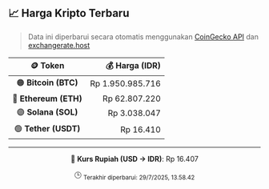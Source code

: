 

<!-- HARGA_KRIPTO -->
## 📈 Harga Kripto Terbaru

> Data ini diperbarui secara otomatis menggunakan [CoinGecko API](https://www.coingecko.com/) dan [exchangerate.host](https://exchangerate.host/)

<div align="center">

| 🪙 Token | 💰 Harga (IDR) |
|:------:|---------------:|
| 🟠 **Bitcoin (BTC)**   | Rp 1.950.985.716 |
| 🔵 **Ethereum (ETH)**  | Rp 62.807.220 |
| 🟣 **Solana (SOL)**    | Rp 3.038.047 |
| 🟢 **Tether (USDT)**   | Rp 16.410 |

---

💱 **Kurs Rupiah (USD → IDR)**: Rp 16.407

🕒 <sub>Terakhir diperbarui: 29/7/2025, 13.58.42</sub>

</div>
<!-- /HARGA_KRIPTO -->